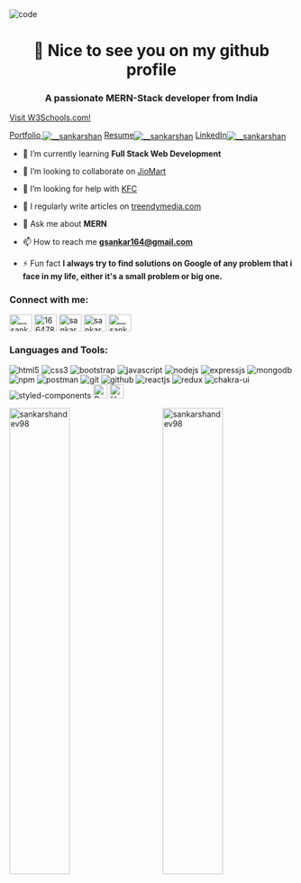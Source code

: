 <img alt="code" src="https://i.ibb.co/BrPCsst/Hii-I-m-Sankarshan-Goswami.gif"/>
<h1 align="center">🙂 Nice to see you on my github profile</h1>
<h3 align="center">A passionate MERN-Stack developer from India</h3>
<a href="https://www.w3schools.com" target="__blank">Visit W3Schools.com!</a>
<p>
<a href="https://sankarshandev98.github.io/" target="_blank"> Portfolio <img align="center" src="https://img.icons8.com/fluency/35/000000/portfolio.png" alt="__sankarshan" /></a>
<a href="https://drive.google.com/file/d/1ttS8bgkXR67W-vdc9uuoMdsdS5wvrcs5/view?usp=sharing" target="_blank"> Resume<img align="center" src="https://img.icons8.com/fluency/35/000000/attach-resume-male.png" alt="__sankarshan" /></a>
<a href="https://www.linkedin.com/in/sankarshandev98/" target="_blank"> LinkedIn<img align="center" src="https://img.icons8.com/fluency/35/000000/linkedin-2.png" alt="__sankarshan" /></a>
</p>

- 🌱 I’m currently learning **Full Stack Web Development**

- 👯 I’m looking to collaborate on [JioMart](https://strong-truffle-00aad0.netlify.app/)

- 🤝 I’m looking for help with [KFC](https://symphonious-rolypoly-b8a660.netlify.app/index.html)

- 📝 I regularly write articles on [treendymedia.com](treendymedia.com)

- 💬 Ask me about **MERN**

- 📫 How to reach me **gsankar164@gmail.com**
- ⚡ Fun fact **I always try to find solutions on Google of any problem that i face in my life, either it's a small problem or big one.**
<h3 align="left">Connect with me:</h3>
<p align="left">
<a href="https://twitter.com/__sankarshan" target="blank"><img align="center" src="https://raw.githubusercontent.com/rahuldkjain/github-profile-readme-generator/master/src/images/icons/Social/twitter.svg" alt="__sankarshan" height="30" width="40" /></a>
<a href="https://stackoverflow.com/users/16647859" target="blank"><img align="center" src="https://raw.githubusercontent.com/rahuldkjain/github-profile-readme-generator/master/src/images/icons/Social/stack-overflow.svg" alt="16647859" height="30" width="40" /></a>
<a href="https://codesandbox.com/sankarshandev98" target="blank"><img align="center" src="https://raw.githubusercontent.com/rahuldkjain/github-profile-readme-generator/master/src/images/icons/Social/codesandbox.svg" alt="sankarshandev98" height="30" width="40" /></a>
<a href="https://fb.com/sankarshandev98" target="blank"><img align="center" src="https://raw.githubusercontent.com/rahuldkjain/github-profile-readme-generator/master/src/images/icons/Social/facebook.svg" alt="sankarshandev98" height="30" width="40" /></a>
<a href="https://instagram.com/__sankarshan" target="blank"><img align="center" src="https://raw.githubusercontent.com/rahuldkjain/github-profile-readme-generator/master/src/images/icons/Social/instagram.svg" alt="__sankarshan" height="30" width="40" /></a>
</p>
<h3 align="left">Languages and Tools:</h3>
<p>
    <img src="https://img.shields.io/badge/HTML5-E34F26?style=for-the-badge&logo=html5&logoColor=white" alt="html5" />
    <img src="https://img.shields.io/badge/CSS3-1572B6?style=for-the-badge&logo=css3&logoColor=white" alt="css3" />
    <img src="https://img.shields.io/badge/Bootstrap-563D7C?style=for-the-badge&logo=bootstrap&logoColor=white" alt="bootstrap" />
    <img src="https://img.shields.io/badge/JavaScript-323330?style=for-the-badge&logo=javascript&logoColor=F7DF1E" alt="javascript" />
    <img src="https://img.shields.io/badge/Node.js-339933?style=for-the-badge&logo=nodedotjs&logoColor=white" alt="nodejs" />
    <img src="https://img.shields.io/badge/Express.js-000000?style=for-the-badge&logo=express&logoColor=white" alt="expressjs" />
    <img src="https://img.shields.io/badge/MongoDB-4EA94B?style=for-the-badge&logo=mongodb&logoColor=white" alt="mongodb" />
    <img src="https://img.shields.io/badge/npm-CB3837?style=for-the-badge&logo=npm&logoColor=white" alt="npm" />
    <img src="https://img.shields.io/badge/Postman-FF6C37?style=for-the-badge&logo=Postman&logoColor=white" alt="postman" />
    <img src="https://img.shields.io/badge/Git-f44d27?style=for-the-badge&logo=git&logoColor=white" alt="git" />
    <img src="https://img.shields.io/badge/GitHub-100000?style=for-the-badge&logo=github&logoColor=white" alt="github" />
    <img src="https://img.shields.io/badge/React-20232A?style=for-the-badge&logo=react&logoColor=61DAFB" alt="reactjs" />
    <img src="https://img.shields.io/badge/Redux-593D88?style=for-the-badge&logo=redux&logoColor=white" alt="redux" />
  <img src="https://img.shields.io/badge/Chakra%20UI-3bc7bd?style=for-the-badge&logo=chakraui&logoColor=white" alt="chakra-ui" />
 <img src="https://img.shields.io/badge/styled--components-DB7093?style=for-the-badge&logo=styled-components&logoColor=white" alt="styled-components" />
 <img alt="Prettier" src="https://img.shields.io/badge/-Prettier-F7B93E?style=flat-square&logo=prettier&logoColor=white" height="25px"/>
  <img alt="Heroku" src="https://img.shields.io/badge/-Heroku-430098?style=flat-square&logo=heroku&logoColor=white" height="25px"/>
</p>



<p>&nbsp;<img align="left" width="46%" src="https://github-readme-stats.vercel.app/api?username=sankarshandev98&show_icons=true&locale=en" alt="sankarshandev98" />
<img align="right" width="46%" src="https://github-readme-streak-stats.herokuapp.com/?user=sankarshandev98&" alt="sankarshandev98" /></p>
